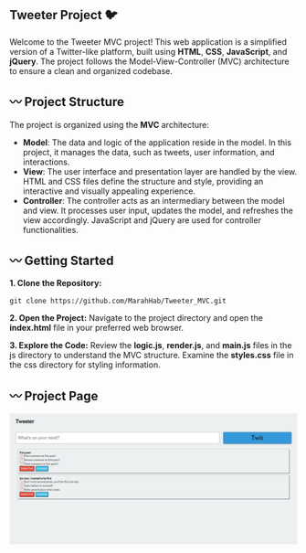 ##  Tweeter Project 🐦
Welcome to the Tweeter MVC project! This web application is a simplified version of a Twitter-like platform, built using **HTML**, **CSS**, **JavaScript**, and **jQuery**. The project follows the Model-View-Controller (MVC) architecture to ensure a clean and organized codebase. 

## 〰️ Project Structure
The project is organized using the **MVC** architecture: 
- **Model**: The data and logic of the application reside in the  model. In this project, it manages the data, such as tweets, user information, and interactions. 
- **View**: The user interface and presentation layer are handled by the view. HTML and CSS files define the structure and style, providing an interactive and visually appealing experience. 
- **Controller**: The controller acts as an intermediary between the model and view. It processes user input, updates the model, and refreshes the view accordingly. JavaScript and jQuery are used for controller functionalities.

## 〰️ Getting Started

**1. Clone the Repository:**

```
git clone https://github.com/MarahHab/Tweeter_MVC.git
```
**2. Open the Project:**
Navigate to the project directory and open the **index.html** file in your preferred web browser.

**3. Explore the Code:**
Review the **logic.js**, **render.js**, and **main.js** files in the js directory to understand the MVC structure.
Examine the **styles.css** file in the css directory for styling information.

## 〰️ Project Page
![Watch the video](web-page.png)



